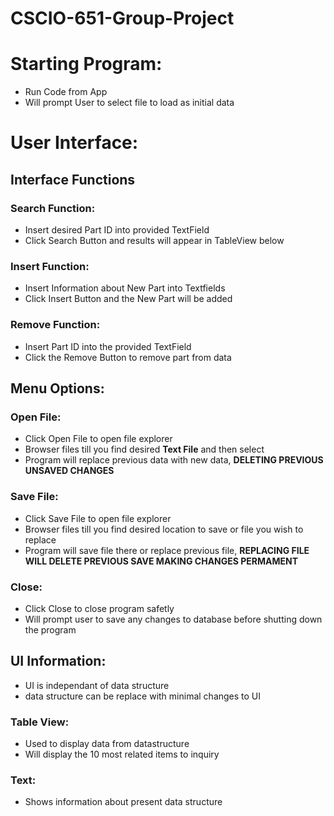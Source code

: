 # CSCIO-651-Group-Project

# Starting Program:
  * Run Code from App 
  * Will prompt User to select file to load as initial data

# User Interface:

## Interface Functions

### Search Function:
* Insert desired Part ID into provided TextField
* Click Search Button and results will appear in TableView below

### Insert Function:
* Insert Information about New Part into Textfields
* Click Insert Button and the New Part will be added

### Remove Function:
* Insert Part ID into the provided TextField
* Click the Remove Button to remove part from data

## Menu Options:

### Open File:
* Click Open File to open file explorer
* Browser files till you find desired **Text File** and then select
* Program will replace previous data with new data, **DELETING PREVIOUS UNSAVED CHANGES**

### Save File:
* Click Save File to open file explorer
* Browser files till you find desired location to save or file you wish to replace
* Program will save file there or replace previous file, **REPLACING FILE WILL DELETE PREVIOUS SAVE MAKING CHANGES PERMAMENT**

### Close:
* Click Close to close program safetly
* Will prompt user to save any changes to database before shutting down the program

## UI Information:
* UI is independant of data structure
* data structure can be replace with minimal changes to UI

### Table View:
* Used to display data from datastructure
* Will display the 10 most related items to inquiry

### Text:
* Shows information about present data structure
